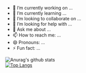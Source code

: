 - 🔭 I’m currently working on ...
- 🌱 I’m currently learning ...
- 👯 I’m looking to collaborate on ...
- 🤔 I’m looking for help with ...
- 💬 Ask me about ...
- 📫 How to reach me: ...
- 😄 Pronouns: ...
- ⚡ Fun fact: ...

![Anurag's github stats](https://github-readme-stats.vercel.app/api?username=HELIX-0420&show_icons=true&theme=onedark)
<br>
[![Top Langs](https://github-readme-stats.vercel.app/api/top-langs/?username=HELIX-0420&layout=compact)](https://github.com/anuraghazra/github-readme-stats)
